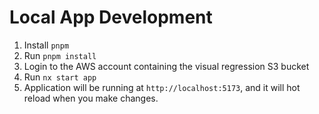 # Local App Development

1. Install `pnpm`
2. Run `pnpm install`
3. Login to the AWS account containing the visual regression S3 bucket
4. Run `nx start app`
5. Application will be running at `http://localhost:5173`, and it will hot reload when you make changes.
